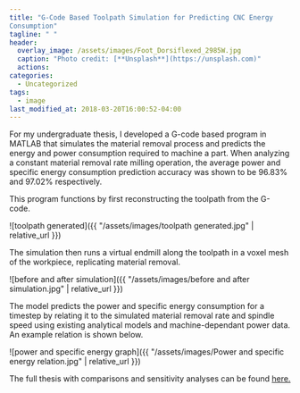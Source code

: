 ```yaml
---
title: "G-Code Based Toolpath Simulation for Predicting CNC Energy 
Consumption"
tagline: " "
header:
  overlay_image: /assets/images/Foot_Dorsiflexed_2985W.jpg
  caption: "Photo credit: [**Unsplash**](https://unsplash.com)"
  actions:
categories:
  - Uncategorized
tags:
  - image
last_modified_at: 2018-03-20T16:00:52-04:00
---
```


For my undergraduate thesis, I developed a G-code based program in MATLAB that simulates the material removal process and predicts the energy and power consumption required to machine a part. When analyzing a constant material removal rate milling operation, the average power and specific energy consumption prediction accuracy was shown to be 96.83% and 97.02% respectively.

This program functions by first reconstructing the toolpath from the G-code.

![toolpath generated]({{ "/assets/images/toolpath generated.jpg" | relative_url }})

The simulation then runs a virtual endmill along the toolpath in a voxel mesh of the workpiece, replicating material removal.

![before and after simulation]({{ "/assets/images/before and after simulation.jpg" | relative_url }})

The model predicts the power and specific energy consumption for a timestep by relating it to the simulated material removal rate and spindle speed using existing analytical models and machine-dependant power data. An example relation is shown below.

![power and specific energy graph]({{ "/assets/images/Power and specific energy relation.jpg" | relative_url }})

The full thesis with comparisons and sensitivity analyses can be found [here.](/assets/images/mm-header-overlay-black-filter.jpg)



